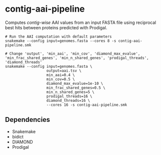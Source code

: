 # contig-aai-pipeline

Computes *contig-wise* AAI values from an input FASTA file using reciprocal best hits between proteins predicted with Prodigal.

```
# Run the AAI computation with default parameters
snakemake --config input=genomes.fasta --cores 8 -s contig-aai-pipeline.smk

# Change 'output', 'min_aai', 'min_cov', 'diamond_max_evalue', 'min_frac_shared_genes', 'min_n_shared_genes', 'prodigal_threads', 'diamond_threads'
snakemake --config input=genomes.fasta \
                   output=aai.tsv \
                   min_aai=0.4 \
                   min_cov=0.5 \
                   diamond_max_evalue=1e-10 \
                   min_frac_shared_genes=0.5 \
                   min_n_shared_genes=5 \
                   prodigal_threads=16 \
                   diamond_threads=16 \
                   --cores 16 -s contig-aai-pipeline.smk
```

## Dependencies
- Snakemake
- bidict
- DIAMOND
- Prodigal
